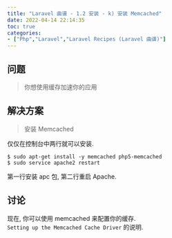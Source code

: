 ```yaml
---
title: "Laravel 曲谱 - 1.2 安装 - k) 安装 Memcached"
date: 2022-04-14 22:14:35
toc: true
categories:
- ["Php","Laravel","Laravel Recipes (Laravel 曲谱)"]
---
```


## 问题
> 你想使用缓存加速你的应用



## 解决方案
> 安装 Memcached

仅仅在控制台中两行就可以安装.
```
$ sudo apt-get install -y memcached php5-memcached
$ sudo service apache2 restart
```
第一行安装 apc 包, 第二行重启 Apache.

## 讨论
现在, 你可以使用 memcached 来配置你的缓存.<br />`Setting up the Memcached Cache Driver` 的说明.

